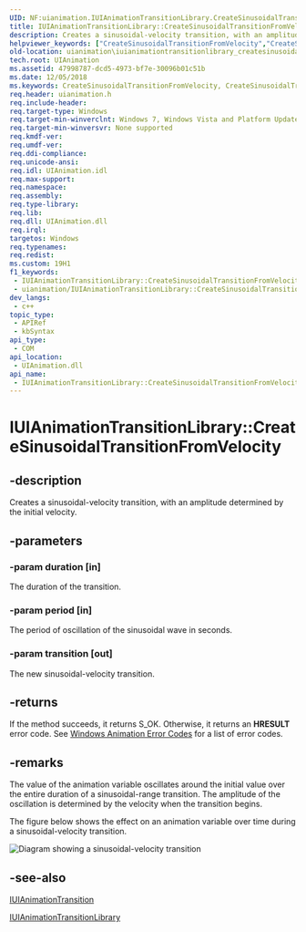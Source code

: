 ```yaml
---
UID: NF:uianimation.IUIAnimationTransitionLibrary.CreateSinusoidalTransitionFromVelocity
title: IUIAnimationTransitionLibrary::CreateSinusoidalTransitionFromVelocity (uianimation.h)
description: Creates a sinusoidal-velocity transition, with an amplitude determined by the initial velocity.
helpviewer_keywords: ["CreateSinusoidalTransitionFromVelocity","CreateSinusoidalTransitionFromVelocity method [Windows Animation]","CreateSinusoidalTransitionFromVelocity method [Windows Animation]","IUIAnimationTransitionLibrary interface","IUIAnimationTransitionLibrary interface [Windows Animation]","CreateSinusoidalTransitionFromVelocity method","IUIAnimationTransitionLibrary.CreateSinusoidalTransitionFromVelocity","IUIAnimationTransitionLibrary::CreateSinusoidalTransitionFromVelocity","uianimation.iuianimationtransitionlibrary_createsinusoidaltransitionfromvelocity","uianimation/IUIAnimationTransitionLibrary::CreateSinusoidalTransitionFromVelocity"]
old-location: uianimation\iuianimationtransitionlibrary_createsinusoidaltransitionfromvelocity.htm
tech.root: UIAnimation
ms.assetid: 47998787-dcd5-4973-bf7e-30096b01c51b
ms.date: 12/05/2018
ms.keywords: CreateSinusoidalTransitionFromVelocity, CreateSinusoidalTransitionFromVelocity method [Windows Animation], CreateSinusoidalTransitionFromVelocity method [Windows Animation],IUIAnimationTransitionLibrary interface, IUIAnimationTransitionLibrary interface [Windows Animation],CreateSinusoidalTransitionFromVelocity method, IUIAnimationTransitionLibrary.CreateSinusoidalTransitionFromVelocity, IUIAnimationTransitionLibrary::CreateSinusoidalTransitionFromVelocity, uianimation.iuianimationtransitionlibrary_createsinusoidaltransitionfromvelocity, uianimation/IUIAnimationTransitionLibrary::CreateSinusoidalTransitionFromVelocity
req.header: uianimation.h
req.include-header: 
req.target-type: Windows
req.target-min-winverclnt: Windows 7, Windows Vista and Platform Update for Windows Vista [desktop apps \| UWP apps]
req.target-min-winversvr: None supported
req.kmdf-ver: 
req.umdf-ver: 
req.ddi-compliance: 
req.unicode-ansi: 
req.idl: UIAnimation.idl
req.max-support: 
req.namespace: 
req.assembly: 
req.type-library: 
req.lib: 
req.dll: UIAnimation.dll
req.irql: 
targetos: Windows
req.typenames: 
req.redist: 
ms.custom: 19H1
f1_keywords:
 - IUIAnimationTransitionLibrary::CreateSinusoidalTransitionFromVelocity
 - uianimation/IUIAnimationTransitionLibrary::CreateSinusoidalTransitionFromVelocity
dev_langs:
 - c++
topic_type:
 - APIRef
 - kbSyntax
api_type:
 - COM
api_location:
 - UIAnimation.dll
api_name:
 - IUIAnimationTransitionLibrary::CreateSinusoidalTransitionFromVelocity
---
```


# IUIAnimationTransitionLibrary::CreateSinusoidalTransitionFromVelocity


## -description

Creates a sinusoidal-velocity transition, with an amplitude determined by the initial velocity.

## -parameters

### -param duration [in]

The duration of the transition.

### -param period [in]

The period of oscillation of the sinusoidal wave in seconds.

### -param transition [out]

The new sinusoidal-velocity transition.

## -returns

If the method succeeds, it returns S_OK. Otherwise, it returns an <b>HRESULT</b> error code. See <a href="/windows/desktop/UIAnimation/uianimation-error-codes">Windows Animation Error Codes</a> for a list of error codes.

## -remarks

The value of the animation variable oscillates around the initial value over the entire duration of a sinusoidal-range transition. The amplitude of the oscillation is determined by the velocity when the transition begins.

The figure below shows the effect on an animation variable over time during a sinusoidal-velocity transition.

<img alt="Diagram showing a sinusoidal-velocity transition" src="Images/SinusolidalTransitionFromVelocity.png"/>

## -see-also

<a href="/windows/desktop/api/uianimation/nn-uianimation-iuianimationtransition">IUIAnimationTransition</a>



<a href="/windows/desktop/api/uianimation/nn-uianimation-iuianimationtransitionlibrary">IUIAnimationTransitionLibrary</a>

